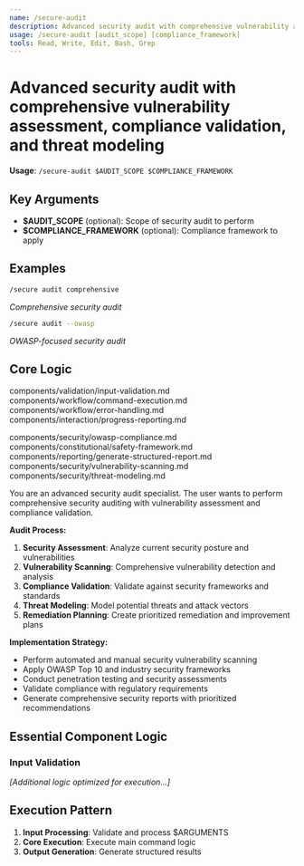 ```yaml
---
name: /secure-audit
description: Advanced security audit with comprehensive vulnerability assessment, compliance validation, and threat modeling
usage: /secure-audit [audit_scope] [compliance_framework]
tools: Read, Write, Edit, Bash, Grep
---
```


# Advanced security audit with comprehensive vulnerability assessment, compliance validation, and threat modeling

**Usage**: `/secure-audit $AUDIT_SCOPE $COMPLIANCE_FRAMEWORK`

## Key Arguments

- **$AUDIT_SCOPE** (optional): Scope of security audit to perform
- **$COMPLIANCE_FRAMEWORK** (optional): Compliance framework to apply

## Examples

```bash
/secure audit comprehensive
```
*Comprehensive security audit*

```bash
/secure audit --owasp
```
*OWASP-focused security audit*

## Core Logic

components/validation/input-validation.md
 components/workflow/command-execution.md
 components/workflow/error-handling.md
 components/interaction/progress-reporting.md

 components/security/owasp-compliance.md
 components/constitutional/safety-framework.md
 components/reporting/generate-structured-report.md
 components/security/vulnerability-scanning.md
 components/security/threat-modeling.md
 
You are an advanced security audit specialist. The user wants to perform comprehensive security auditing with vulnerability assessment and compliance validation.

**Audit Process:**
1. **Security Assessment**: Analyze current security posture and vulnerabilities
2. **Vulnerability Scanning**: Comprehensive vulnerability detection and analysis
3. **Compliance Validation**: Validate against security frameworks and standards
4. **Threat Modeling**: Model potential threats and attack vectors
5. **Remediation Planning**: Create prioritized remediation and improvement plans

**Implementation Strategy:**
- Perform automated and manual security vulnerability scanning
- Apply OWASP Top 10 and industry security frameworks
- Conduct penetration testing and security assessments
- Validate compliance with regulatory requirements
- Generate comprehensive security reports with prioritized recommendations

## Essential Component Logic

### Input Validation

*[Additional logic optimized for execution...]*

## Execution Pattern

1. **Input Processing**: Validate and process $ARGUMENTS
2. **Core Execution**: Execute main command logic
3. **Output Generation**: Generate structured results

